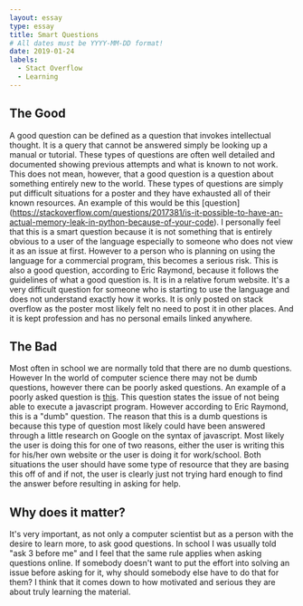```yaml
---
layout: essay
type: essay
title: Smart Questions
# All dates must be YYYY-MM-DD format!
date: 2019-01-24
labels:
  - Stact Overflow
  - Learning
---
```

## The Good
  A good question can be defined as a question that invokes intellectual thought.  It is a query that cannot be answered simply be looking up a manual or tutorial.  These types of questions are often well detailed and documented showing previous attempts and what is known to not work.  This does not mean, however, that a good question is a question about something entirely new to the world.  These types of questions are simply put difficult situations for a poster and they have exhausted all of their known resources.  An example of this would be this [question] (https://stackoverflow.com/questions/2017381/is-it-possible-to-have-an-actual-memory-leak-in-python-because-of-your-code).  I personally feel that this is a smart question because it is not something that is entirely obvious to a user of the language especially to someone who does not view it as an issue at first.  However to a person who is planning on using the language for a commercial program, this becomes a serious risk.  This is also a good question, according to Eric Raymond, because it follows the guidelines of what a good question is.  It is in a relative forum website.  It's a very difficult question for someone who is starting to use the language and does not understand exactly how it works.  It is only posted on stack overflow as the poster most likely felt no need to post it in other places. And it is kept profession and has no personal emails linked anywhere. 

## The Bad
  Most often in school we are normally told that there are no dumb questions.  However In the world of computer science there may not be dumb questions, however there can be poorly asked questions.  An example of a poorly asked question is [this](https://stackoverflow.com/questions/51678908/javascripts-push-doesnt-work).  This question states the issue of not being able to execute a javascript program.  However according to Eric Raymond, this is a "dumb" question.  The reason that this is a dumb questions is because this type of question most likely could have been answered through a little research on Google on the syntax of javascript. Most likely the user is doing this for one of two reasons, either the user is writing this for his/her own website or the user is doing it for work/school.  Both situations the user should have some type of resource that they are basing this off of and if not, the user is clearly just not trying hard enough to find the answer before resulting in asking for help.

## Why does it matter?
  It's very important, as not only a computer scientist but as a person with the desire to learn more, to ask good questions.  In school I was usually told "ask 3 before me" and I feel that the same rule applies when asking questions online.  If somebody doesn't want to put the effort into solving an issue before asking for it, why should somebody else have to do that for them?  I think that it comes down to how motivated and serious they are about truly learning the material.
